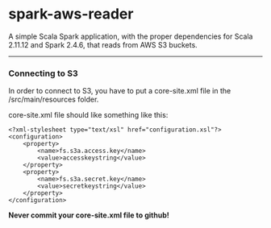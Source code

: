 
# spark-aws-reader
A simple Scala Spark application, with the proper dependencies for Scala 2.11.12 and Spark 2.4.6, that reads from AWS S3 buckets.

-------------------------------------------
### Connecting to S3
In order to connect to S3, you have to put a core-site.xml file in the /src/main/resources folder.


core-site.xml file should like something like this:

```<?xml version="1.0"?>
<?xml-stylesheet type="text/xsl" href="configuration.xsl"?>
<configuration>
    <property>
        <name>fs.s3a.access.key</name>
        <value>accesskeystring</value>
    </property>
    <property>
        <name>fs.s3a.secret.key</name>
        <value>secretkeystring</value>
    </property>
</configuration>
```

**Never commit your core-site.xml file to github!**